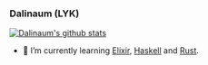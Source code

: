 ### Dalinaum (LYK)

[![Dalinaum's github stats](https://github-readme-stats.vercel.app/api?username=dalinaum&count_private=true&show_icons=true&theme=nord)](https://github.com/anuraghazra/github-readme-stats)

- 🌱 I’m currently learning [Elixir](https://elixir-lang.org/), [Haskell](https://www.haskell.org/) and [Rust](https://www.rust-lang.org/).
